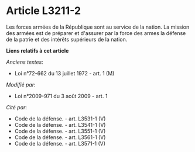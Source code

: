 # Article L3211-2

Les forces armées de la République sont au service de la nation. La mission des armées est de préparer et d'assurer par la
force des armes la défense de la patrie et des intérêts supérieurs de la nation.

**Liens relatifs à cet article**

_Anciens textes_:

  - Loi n°72-662 du 13 juillet 1972 - art. 1 (M)

_Modifié par_:

  - Loi n°2009-971 du 3 août 2009 - art. 1

_Cité par_:

  - Code de la défense. - art. L3531-1 (V)
  - Code de la défense. - art. L3541-1 (V)
  - Code de la défense. - art. L3551-1 (V)
  - Code de la défense. - art. L3561-1 (V)
  - Code de la défense. - art. L3571-1 (V)
